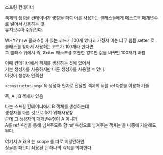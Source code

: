 스프링 컨테이너  

객체의 생성을 컨테이너가 생성을 하여 
이를 사용하는 클래스들에게 메소드의 매개변수로 넣어서 사용하는 것   
유지보수가 쉬워진다.   

WHY? 
new 클래스() 가 있는 코드가 100개 있다고 가정시 이는 너무 힘듬
setter 로 클래스를 받아서 사용하는 코드가 100개라 한다면  
그 클래스 위에서 즉, Setter 메소드를 호출한 영역만 값을 바꾸면 100개가 바뀜  


이때 컨테이너에서 객체를 생성하는 것에 있어서  
기본 생성자를 사용하지만 다른 생성자를 사용할 수 있다.  
이것이 생성자 인젝션  
  
```<constructor-arg>``` 와 생성자 인자로 전달할 객체의 id를 ref속성을 이용해 기술


즉, A , B 객체가 있음 

나는 스프링 컨테이너에서 B 객체를 생성하는데  
생성자를 다른 것으로 하기 위해<constructor-arg>사용함  
근데 그 생성자의 매개변수형이 A 이니까  
A를 ref 속성을 통해 넘겨주도록 함 
ref 속성으로 넘겨주는 객체는 <bean>을 나중에 기술해도 된다.  

여기서 A 와 B 는 scope 를 따로 지정안하면   
싱글톤 패턴이 적용된 단 하나의 객체를 의미한다.   

